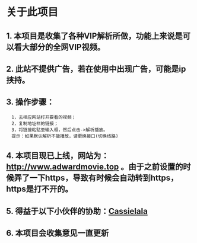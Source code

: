 # 关于此项目

## 1. 本项目是收集了各种VIP解析所做，功能上来说是可以看大部分的全网VIP视频。

## 2. 此站不提供广告，若在使用中出现广告，可能是ip挟持。

## 3. 操作步骤：
	  1，去相应网站打开要看的视频；
	  2，复制地址栏的链接；
	  3，将链接粘贴至输入框，然后点击->解析播放。
	  提示：如果默认解析不能播放，请更换接口(切换线路)
	  
## 4. 本项目现已上线，网站为：http://www.adwardmovie.top 。由于之前设置的时候弄了一下https，导致有时候会自动转到https，https是打不开的。

## 5. 得益于以下小伙伴的协助：[Cassielala](https://github.com/Cassie918)
			
			
## 6. 本项目会收集意见一直更新